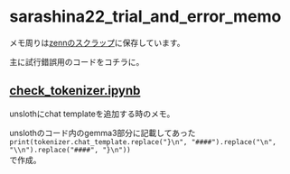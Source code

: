 # sarashina22_trial_and_error_memo

メモ周りは[zennのスクラップ](https://zenn.dev/kurogane/scraps/b61e976ff1d93f)に保存しています。

主に試行錯誤用のコードをコチラに。


## [check_tokenizer.ipynb](https://github.com/kuroganegames/sarashina22_trial_and_error_memo/blob/main/check_tokenizer.ipynb)

unslothにchat templateを追加する時のメモ。

unslothのコード内のgemma3部分に記載してあった<br/>
`print(tokenizer.chat_template.replace("}\n", "####").replace("\n", "\\n").replace("####", "}\n"))`<br/>
で作成。
